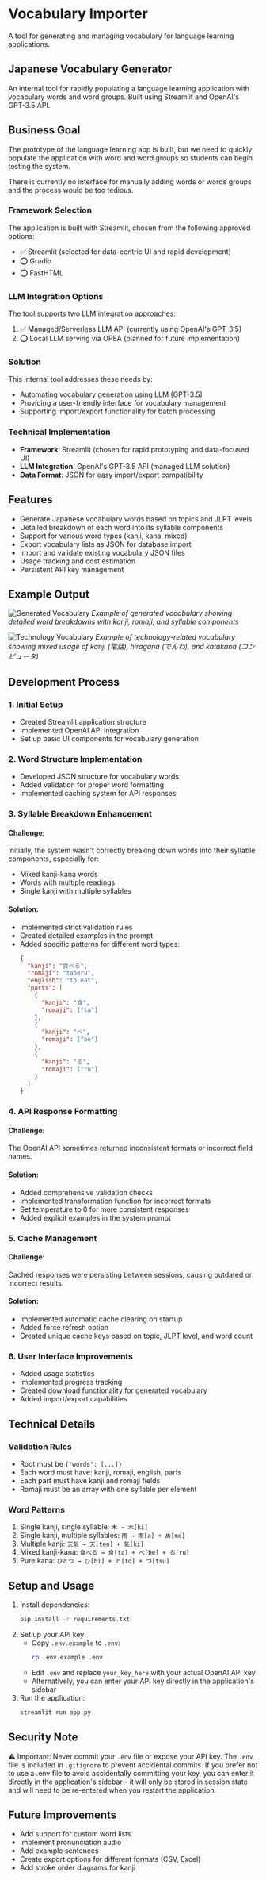 # Vocabulary Importer

A tool for generating and managing vocabulary for language learning applications.

## Japanese Vocabulary Generator

An internal tool for rapidly populating a language learning application with vocabulary words and word groups. Built using Streamlit and OpenAI's GPT-3.5 API.

## Business Goal

The prototype of the language learning app is built, but we need to quickly populate the application with word and word groups so students can begin testing the system.

There is currently no interface for manually adding words or words groups and the process would be too tedious. 

### Framework Selection
The application is built with Streamlit, chosen from the following approved options:
- ✅ Streamlit (selected for data-centric UI and rapid development)
- ⭕ Gradio
- ⭕ FastHTML

### LLM Integration Options
The tool supports two LLM integration approaches:
1. ✅ Managed/Serverless LLM API (currently using OpenAI's GPT-3.5)
2. ⭕ Local LLM serving via OPEA (planned for future implementation)

### Solution
This internal tool addresses these needs by:
- Automating vocabulary generation using LLM (GPT-3.5)
- Providing a user-friendly interface for vocabulary management
- Supporting import/export functionality for batch processing

### Technical Implementation
- **Framework**: Streamlit (chosen for rapid prototyping and data-focused UI)
- **LLM Integration**: OpenAI's GPT-3.5 API (managed LLM solution)
- **Data Format**: JSON for easy import/export compatibility

## Features

- Generate Japanese vocabulary words based on topics and JLPT levels
- Detailed breakdown of each word into its syllable components
- Support for various word types (kanji, kana, mixed)
- Export vocabulary lists as JSON for database import
- Import and validate existing vocabulary JSON files
- Usage tracking and cost estimation
- Persistent API key management

## Example Output

![Generated Vocabulary](../free-genai-bootcamp-2025/lang-portal/assets/vocab-gen-output.png)
*Example of generated vocabulary showing detailed word breakdowns with kanji, romaji, and syllable components*

![Technology Vocabulary](../free-genai-bootcamp-2025/lang-portal/assets/tech-vocab-output.png)
*Example of technology-related vocabulary showing mixed usage of kanji (電話), hiragana (でんわ), and katakana (コンピュータ)*

## Development Process

### 1. Initial Setup
- Created Streamlit application structure
- Implemented OpenAI API integration
- Set up basic UI components for vocabulary generation

### 2. Word Structure Implementation
- Developed JSON structure for vocabulary words
- Added validation for proper word formatting
- Implemented caching system for API responses

### 3. Syllable Breakdown Enhancement
#### Challenge:
Initially, the system wasn't correctly breaking down words into their syllable components, especially for:
- Mixed kanji-kana words
- Words with multiple readings
- Single kanji with multiple syllables

#### Solution:
- Implemented strict validation rules
- Created detailed examples in the prompt
- Added specific patterns for different word types:
  ```json
  {
    "kanji": "食べる",
    "romaji": "taberu",
    "english": "to eat",
    "parts": [
      {
        "kanji": "食",
        "romaji": ["ta"]
      },
      {
        "kanji": "べ",
        "romaji": ["be"]
      },
      {
        "kanji": "る",
        "romaji": ["ru"]
      }
    ]
  }
  ```

### 4. API Response Formatting
#### Challenge:
The OpenAI API sometimes returned inconsistent formats or incorrect field names.

#### Solution:
- Added comprehensive validation checks
- Implemented transformation function for incorrect formats
- Set temperature to 0 for more consistent responses
- Added explicit examples in the system prompt

### 5. Cache Management
#### Challenge:
Cached responses were persisting between sessions, causing outdated or incorrect results.

#### Solution:
- Implemented automatic cache clearing on startup
- Added force refresh option
- Created unique cache keys based on topic, JLPT level, and word count

### 6. User Interface Improvements
- Added usage statistics
- Implemented progress tracking
- Created download functionality for generated vocabulary
- Added import/export capabilities

## Technical Details

### Validation Rules
- Root must be `{"words": [...]}`
- Each word must have: kanji, romaji, english, parts
- Each part must have kanji and romaji fields
- Romaji must be an array with one syllable per element

### Word Patterns
1. Single kanji, single syllable: `木 → 木[ki]`
2. Single kanji, multiple syllables: `雨 → 雨[a] + め[me]`
3. Multiple kanji: `天気 → 天[ten] + 気[ki]`
4. Mixed kanji-kana: `食べる → 食[ta] + べ[be] + る[ru]`
5. Pure kana: `ひとつ → ひ[hi] + と[to] + つ[tsu]`

## Setup and Usage

1. Install dependencies:
   ```bash
   pip install -r requirements.txt
   ```
2. Set up your API key:
   - Copy `.env.example` to `.env`:
     ```bash
     cp .env.example .env
     ```
   - Edit `.env` and replace `your_key_here` with your actual OpenAI API key
   - Alternatively, you can enter your API key directly in the application's sidebar
3. Run the application:
   ```bash
   streamlit run app.py
   ```

## Security Note

⚠️ Important: Never commit your `.env` file or expose your API key. The `.env` file is included in `.gitignore` to prevent accidental commits. If you prefer not to use a .env file to avoid accidentally committing your key, you can enter it directly in the application's sidebar - it will only be stored in session state and will need to be re-entered when you restart the application.

## Future Improvements

- Add support for custom word lists
- Implement pronunciation audio
- Add example sentences
- Create export options for different formats (CSV, Excel)
- Add stroke order diagrams for kanji 